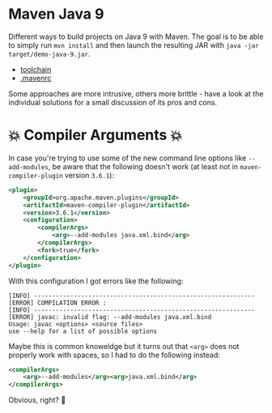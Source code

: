 # Maven Java 9

Different ways to build projects on Java 9 with Maven.
The goal is to be able to simply run `mvn install` and then launch the resulting JAR with `java -jar target/demo-java-9.jar`.

* [toolchain](toolchain)
* [.mavenrc](mavenrc)

Some approaches are more intrusive, others more brittle - have a look at the individual solutions for a small discussion of its pros and cons.

# 💥 Compiler Arguments 💥

In case you're trying to use some of the new command line options like `--add-modules`, be aware that the following doesn't work (at least not in `maven-compiler-plugin` version `3.6.1`):

```xml
<plugin>
	<groupId>org.apache.maven.plugins</groupId>
	<artifactId>maven-compiler-plugin</artifactId>
	<version>3.6.1</version>
	<configuration>
		<compilerArgs>
			<arg>--add-modules java.xml.bind</arg>
		</compilerArgs>
		<fork>true</fork>
	</configuration>
</plugin>
```

With this configuration I got errors like the following:

```
[INFO] -------------------------------------------------------------
[ERROR] COMPILATION ERROR :
[INFO] -------------------------------------------------------------
[ERROR] javac: invalid flag: --add-modules java.xml.bind
Usage: javac <options> <source files>
use --help for a list of possible options
```

Maybe this is common knoweldge but it turns out that `<arg>` does not properly work with spaces, so I had to do the following instead:

```xml
<compilerArgs>
	<arg>--add-modules</arg><arg>java.xml.bind</arg>
</compilerArgs>
```

Obvious, right? 🤔
